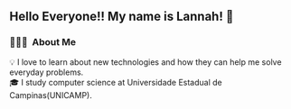 ## Hello Everyone!! My name is Lannah! 👋

### 👨🏻‍💻 &nbsp;About Me
:bulb: I love to learn about new technologies and how they can help me solve everyday problems. \
🎓 I study computer science at Universidade Estadual de Campinas(UNICAMP).


<!--
Future improvements:

[] Add my work experience
[] Add my portfolio
-->

